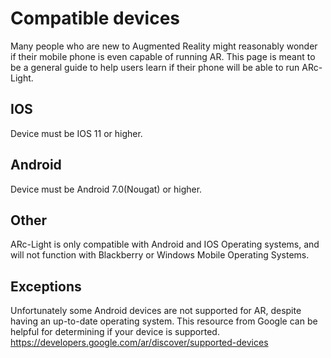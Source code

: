 # Compatible devices

Many people who are new to Augmented Reality might reasonably wonder if their mobile phone is even capable of running AR. This page is meant to be a general guide to help users learn if their phone will be able to run ARc-Light. 


## IOS
Device must be IOS 11 or higher.

## Android
Device must be Android 7.0(Nougat) or higher.

## Other
ARc-Light is only compatible with Android and IOS Operating systems, and will not function with Blackberry or Windows Mobile Operating Systems.

## Exceptions
Unfortunately some Android devices are not supported for AR, despite having an up-to-date operating system. This resource from Google can be helpful for determining if your device is supported. https://developers.google.com/ar/discover/supported-devices
